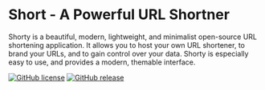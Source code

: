 # Short - A Powerful URL Shortner

Shorty is a beautiful, modern, lightweight, and minimalist open-source URL shortening application. It allows you to host your own URL shortener, to brand your URLs, and to gain control over your data. Shorty is especially easy to use, and provides a modern, themable interface.


[![GitHub license](https://img.shields.io/badge/license-GPLv2%2B-blue.svg)]()
[![GitHub release](https://img.shields.io/badge/release-v1.0.0-green.svg)](https://github.com/CodingMonkTech/shorty/releases)